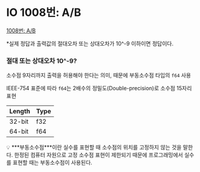 # IO 1008번: A/B

[1008번: A/B](https://www.acmicpc.net/problem/1008)

*실제 정답과 출력값의 절대오차 또는 상대오차가 10^-9 이하이면 정답이다.

### 절대 또는 상대오차 10^-9?

소수점 9자리까지 출력을 허용해야 한다는 의미, 때문에 부동소수점 타입의 `f64` 사용

IEEE-754 표준에 따라 `f64`는 2배수의 정밀도(Double-precision)로 소수점 15자리 표현

| Length | Type |
| --- | --- |
| 32-bit | f32 |
| 64-bit | f64 |

<aside>
💡 ***부동소수점***이란 실수를 표현할 때 소수점의 위치를 고정하지 않는 것을 말한다.
한정된 컴퓨터 자원으로 고정 소수점 표현이 제한되기 때문에 프로그래밍에서 실수를 표현할 때는 부동소수점이 사용된다.

</aside>